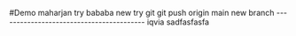 #Demo
maharjan try
bababa new try
git
git push origin main
new branch -----------------------------------------
iqvia
sadfasfasfa
